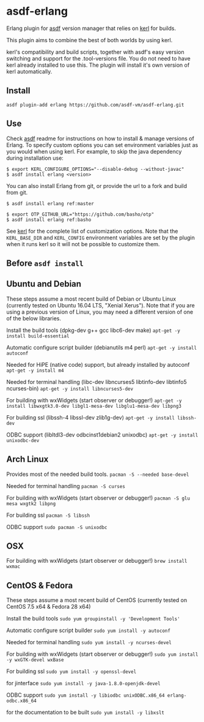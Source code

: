 # asdf-erlang

Erlang plugin for [asdf](https://github.com/asdf-vm/asdf) version manager that relies on [kerl](https://github.com/kerl/kerl) for builds.

This plugin aims to combine the best of both worlds by using kerl.

kerl's compatibility and build scripts, together with asdf's easy version switching and support for the .tool-versions file. You do not need to have kerl already installed to use this. The plugin will install it's own version of kerl automatically.

## Install

```
asdf plugin-add erlang https://github.com/asdf-vm/asdf-erlang.git
```

## Use

Check [asdf](https://github.com/asdf-vm/asdf) readme for instructions on how to install & manage versions of Erlang. To specify custom options you can set environment variables just as you would when using kerl. For example, to skip the java dependency during installation use:

```
$ export KERL_CONFIGURE_OPTIONS="--disable-debug --without-javac"
$ asdf install erlang <version>
```

You can also install Erlang from git, or provide the url to a fork and build from git.

```
$ asdf install erlang ref:master

$ export OTP_GITHUB_URL="https://github.com/basho/otp"
$ asdf install erlang ref:basho
```

See [kerl](https://github.com/kerl/kerl) for the complete list of customization options. Note that the `KERL_BASE_DIR` and `KERL_CONFIG` environment variables are set by the plugin when it runs kerl so it will not be possible to customize them.

## Before `asdf install`

## Ubuntu and Debian
These steps assume a most recent build of Debian or Ubuntu Linux (currently
tested on Ubuntu 16.04 LTS, "Xenial Xerus"). Note that if you are using a
previous version of Linux, you may need a different version of one of the below
libraries.

Install the build tools (dpkg-dev g++ gcc libc6-dev make)
`apt-get -y install build-essential`

Automatic configure script builder (debianutils m4 perl)
`apt-get -y install autoconf`

Needed for HiPE (native code) support, but already installed by autoconf
`apt-get -y install m4`

Needed for terminal handling (libc-dev libncurses5 libtinfo-dev libtinfo5 ncurses-bin)
`apt-get -y install libncurses5-dev`

For building with wxWidgets (start observer or debugger!)
`apt-get -y install libwxgtk3.0-dev libgl1-mesa-dev libglu1-mesa-dev libpng3`

For building ssl (libssh-4 libssl-dev zlib1g-dev)
`apt-get -y install libssh-dev`

ODBC support (libltdl3-dev odbcinst1debian2 unixodbc)
`apt-get -y install unixodbc-dev`

## Arch Linux
Provides most of the needed build tools.
`pacman -S --needed base-devel`

Needed for terminal handling
`pacman -S curses`

For building with wxWidgets (start observer or debugger!)
`pacman -S glu mesa wxgtk2 libpng`

For building ssl
`pacman -S libssh`

ODBC support
`sudo pacman -S unixodbc`

## OSX
For building with wxWidgets (start observer or debugger!)
`brew install wxmac`

## CentOS & Fedora

These steps assume a most recent build of CentOS (currently
tested on CentOS 7.5 x64 & Fedora 28 x64)

Install the build tools
`sudo yum groupinstall -y 'Development Tools'`

Automatic configure script builder
`sudo yum install -y autoconf`

Needed for terminal handling
`sudo yum install -y ncurses-devel`

For building with wxWidgets (start observer or debugger!)
`sudo yum install -y wxGTK-devel wxBase`

For building ssl
`sudo yum install -y openssl-devel`

for jinterface
`sudo yum install -y java-1.8.0-openjdk-devel`

ODBC support
`sudo yum install -y libiodbc unixODBC.x86_64 erlang-odbc.x86_64`

for the documentation to be built
`sudo yum install -y libxslt`
